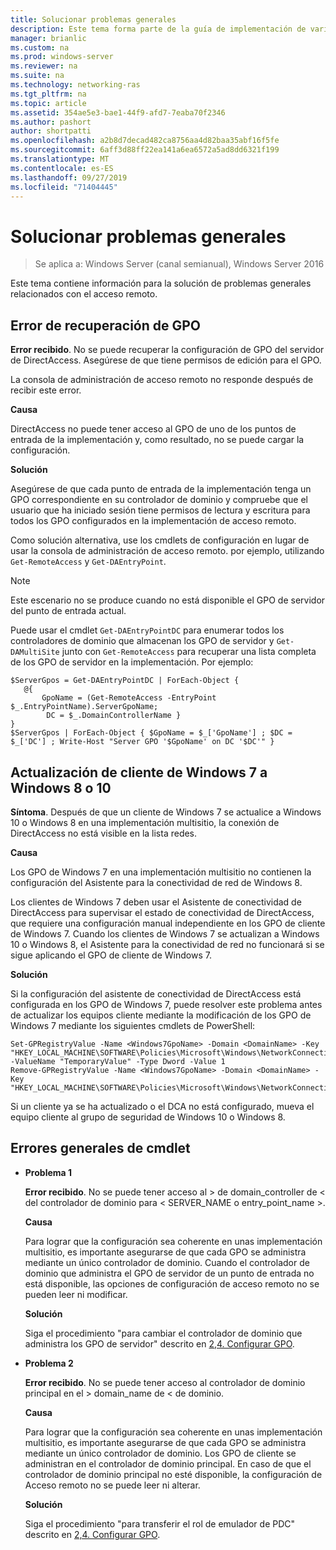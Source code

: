 ```yaml
---
title: Solucionar problemas generales
description: Este tema forma parte de la guía de implementación de varios servidores de acceso remoto en una implementación multisitio en Windows Server 2016.
manager: brianlic
ms.custom: na
ms.prod: windows-server
ms.reviewer: na
ms.suite: na
ms.technology: networking-ras
ms.tgt_pltfrm: na
ms.topic: article
ms.assetid: 354ae5e3-bae1-44f9-afd7-7eaba70f2346
ms.author: pashort
author: shortpatti
ms.openlocfilehash: a2b8d7decad482ca8756aa4d82baa35abf16f5fe
ms.sourcegitcommit: 6aff3d88ff22ea141a6ea6572a5ad8dd6321f199
ms.translationtype: MT
ms.contentlocale: es-ES
ms.lasthandoff: 09/27/2019
ms.locfileid: "71404445"
---
```

# <a name="troubleshooting-general-issues"></a>Solucionar problemas generales

>Se aplica a: Windows Server (canal semianual), Windows Server 2016

Este tema contiene información para la solución de problemas generales relacionados con el acceso remoto.  
  
## <a name="gpo-retrieval-error"></a>Error de recuperación de GPO  
**Error recibido**. No se puede recuperar la configuración de GPO del servidor de DirectAccess. Asegúrese de que tiene permisos de edición para el GPO.  
  
La consola de administración de acceso remoto no responde después de recibir este error.  
  
**Causa**  
  
DirectAccess no puede tener acceso al GPO de uno de los puntos de entrada de la implementación y, como resultado, no se puede cargar la configuración.  
  
**Solución**  
  
Asegúrese de que cada punto de entrada de la implementación tenga un GPO correspondiente en su controlador de dominio y compruebe que el usuario que ha iniciado sesión tiene permisos de lectura y escritura para todos los GPO configurados en la implementación de acceso remoto.  
  
Como solución alternativa, use los cmdlets de configuración en lugar de usar la consola de administración de acceso remoto. por ejemplo, utilizando `Get-RemoteAccess` y `Get-DAEntryPoint`.  
  
> [!NOTE]  
> Este escenario no se produce cuando no está disponible el GPO de servidor del punto de entrada actual.  
  
Puede usar el cmdlet `Get-DAEntryPointDC` para enumerar todos los controladores de dominio que almacenan los GPO de servidor y `Get-DAMultiSite` junto con `Get-RemoteAccess` para recuperar una lista completa de los GPO de servidor en la implementación. Por ejemplo:  
  
```  
$ServerGpos = Get-DAEntryPointDC | ForEach-Object {   
   @{   
       GpoName = (Get-RemoteAccess -EntryPoint $_.EntryPointName).ServerGpoName;   
        DC = $_.DomainControllerName }   
}  
$ServerGpos | ForEach-Object { $GpoName = $_['GpoName'] ; $DC = $_['DC'] ; Write-Host "Server GPO '$GpoName' on DC '$DC'" }  
```  
  
## <a name="windows-7-to-windows-8-or-10-client-upgrade"></a>Actualización de cliente de Windows 7 a Windows 8 o 10  
**Síntoma**. Después de que un cliente de Windows 7 se actualice a Windows 10 o Windows 8 en una implementación multisitio, la conexión de DirectAccess no está visible en la lista redes.  
  
**Causa**  
  
Los GPO de Windows 7 en una implementación multisitio no contienen la configuración del Asistente para la conectividad de red de Windows 8.  
  
 Los clientes de Windows 7 deben usar el Asistente de conectividad de DirectAccess para supervisar el estado de conectividad de DirectAccess, que requiere una configuración manual independiente en los GPO de cliente de Windows 7. Cuando los clientes de Windows 7 se actualizan a Windows 10 o Windows 8, el Asistente para la conectividad de red no funcionará si se sigue aplicando el GPO de cliente de Windows 7.  
  
**Solución**  
  
Si la configuración del asistente de conectividad de DirectAccess está configurada en los GPO de Windows 7, puede resolver este problema antes de actualizar los equipos cliente mediante la modificación de los GPO de Windows 7 mediante los siguientes cmdlets de PowerShell:  
  
```  
Set-GPRegistryValue -Name <Windows7GpoName> -Domain <DomainName> -Key "HKEY_LOCAL_MACHINE\SOFTWARE\Policies\Microsoft\Windows\NetworkConnectivityAssistant" -ValueName "TemporaryValue" -Type Dword -Value 1  
Remove-GPRegistryValue -Name <Windows7GpoName> -Domain <DomainName> -Key "HKEY_LOCAL_MACHINE\SOFTWARE\Policies\Microsoft\Windows\NetworkConnectivityAssistant"  
```  
  
Si un cliente ya se ha actualizado o el DCA no está configurado, mueva el equipo cliente al grupo de seguridad de Windows 10 o Windows 8.  
  
## <a name="general-cmdlet-errors"></a>Errores generales de cmdlet  
  
-   **Problema 1**  
  
    **Error recibido**. No se puede tener acceso al > de domain_controller de < del controlador de dominio para < SERVER_NAME o entry_point_name >.  
  
    **Causa**  
  
    Para lograr que la configuración sea coherente en unas implementación multisitio, es importante asegurarse de que cada GPO se administra mediante un único controlador de dominio. Cuando el controlador de dominio que administra el GPO de servidor de un punto de entrada no está disponible, las opciones de configuración de acceso remoto no se pueden leer ni modificar.  
  
    **Solución**  
  
    Siga el procedimiento "para cambiar el controlador de dominio que administra los GPO de servidor" descrito en [2,4. Configurar GPO](assetId:///b1960686-a81e-4f48-83f1-cc4ea484df43#ConfigGPOs).  
  
-   **Problema 2**  
  
    **Error recibido**. No se puede tener acceso al controlador de dominio principal en el > domain_name de < de dominio.  
  
    **Causa**  
  
    Para lograr que la configuración sea coherente en unas implementación multisitio, es importante asegurarse de que cada GPO se administra mediante un único controlador de dominio. Los GPO de cliente se administran en el controlador de dominio principal. En caso de que el controlador de dominio principal no esté disponible, la configuración de Acceso remoto no se puede leer ni alterar.  
  
    **Solución**  
  
    Siga el procedimiento "para transferir el rol de emulador de PDC" descrito en [2,4. Configurar GPO](assetId:///b1960686-a81e-4f48-83f1-cc4ea484df43#ConfigGPOs).  
  


